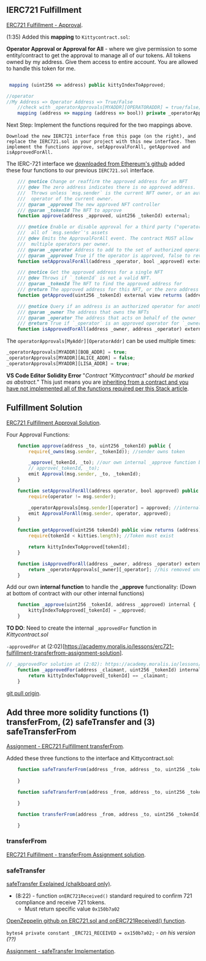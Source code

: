 ## IERC721 Fulfillment

[ERC721 Fulfillment - Approval](https://academy.moralis.io/lessons/erc721-fulfillment-approval).


(1:35) Added this **mapping** to `Kittycontract.sol`:

**Operator Approval or Approval for All** - 
where we give permission to 
some entity/contract to get the approval to manage all of our tokens. 
All tokens owned by my address. 
Give them access to entire account. 
You are allowed to handle this token for me. 

```js

 mapping (uint256 => address) public kittyIndexToApproved;

//operator
//My Address => Operator Address => True/False
    //check with _operatorApprovals[MYADDR][OPERATORADDR] = true/false; 
    mapping (address => mapping (address => bool)) private _operatorApprovals; 
```

Next Step: Implement the functions required for the two mappings above.

`Download the new IERC721 interface from this page (on the right), and replace the IERC721.sol in your project with this new interface. Then implement the functions approve, setApprovalForAll, getApproved and isApprovedForAll.`

The IERC-721 interface we [downloaded from Ethereum's github](https://github.com/ethereum/EIPs/blob/master/EIPS/eip-721.md) added these four functions to our previous `IERC721.sol` interface. 

```js
    /// @notice Change or reaffirm the approved address for an NFT
    /// @dev The zero address indicates there is no approved address.
    ///  Throws unless `msg.sender` is the current NFT owner, or an authorized
    ///  operator of the current owner.
    /// @param _approved The new approved NFT controller
    /// @param _tokenId The NFT to approve
    function approve(address _approved, uint256 _tokenId) external;

    /// @notice Enable or disable approval for a third party ("operator") to manage
    ///  all of `msg.sender`'s assets
    /// @dev Emits the ApprovalForAll event. The contract MUST allow
    ///  multiple operators per owner.
    /// @param _operator Address to add to the set of authorized operators
    /// @param _approved True if the operator is approved, false to revoke approval
    function setApprovalForAll(address _operator, bool _approved) external;

    /// @notice Get the approved address for a single NFT
    /// @dev Throws if `_tokenId` is not a valid NFT.
    /// @param _tokenId The NFT to find the approved address for
    /// @return The approved address for this NFT, or the zero address if there is none
    function getApproved(uint256 _tokenId) external view returns (address);

    /// @notice Query if an address is an authorized operator for another address
    /// @param _owner The address that owns the NFTs
    /// @param _operator The address that acts on behalf of the owner
    /// @return True if `_operator` is an approved operator for `_owner`, false otherwise
    function isApprovedForAll(address _owner, address _operator) external view returns (bool);

```

The `operatorApprovals[MyAddr][OperatorAddr]` can be used multiple times: 
```js
_operatorApprovals[MYADDR][BOB_ADDR] = true;
_operatorApprovals[MYADDR][ALICE_ADDR] = false;
_operatorApprovals[MYADDR][LISA_ADDR] = true;
```

**VS Code Editor Solidity Error** "_Contract "Kittycontract" should be marked as abstract._"
This just means you are [inheriting from a contract and you have not implemented all of the functions required per this Stack article](https://ethereum.stackexchange.com/questions/83267/contract-should-be-marked-as-abstract).




## Fulfillment Solution

[ERC721 Fulfillment Approval Solution](https://academy.moralis.io/lessons/erc721-fulfillment-approval-solution).

Four Approval Functions: 
```js
    function approve(address _to, uint256 _tokenId) public {
        require(_owns(msg.sender, _tokenId)); //sender owns token

        _approve(_tokenId, _to); //our own internal _approve function below
        // approve(_tokenId, _to);
        emit Approval(msg.sender, _to, _tokenId);  
    }

    function setApprovalForAll(address operator, bool approved) public {
        require(operator != msg.sender);

        _operatorApprovals[msg.sender][operator] = approved; //internal fn below
        emit ApprovalForAll(msg.sender, operator, approved); 
    }

    function getApproved(uint256 tokenId) public view returns (address) {
        require(tokenId < kitties.length); //Token must exist

        return kittyIndexToApproved[tokenId]; 
    }

    function isApprovedForAll(address _owner, address _operator) external view returns (bool) {
        return _operatorApprovals[_owner][_operator]; //his removed underscore
    }

```


Add our own **internal function** to handle the **_approve** functionality: 
(Down at bottom of contract with our other internal functions)
```js
    function _approve(uint256 _tokenId, address _approved) internal {
        kittyIndexToApproved[_tokenId] = _approved;
    }

```

**TO DO**: Need to create the internal `_approvedFor` function in _Kittycontract.sol_ 

`-approvedFor` at (2:02)[https://academy.moralis.io/lessons/erc721-fulfillment-transferfrom-assignment-solution].
```js
// _approvedFor solution at (2:02): https://academy.moralis.io/lessons/erc721-fulfillment-transferfrom-assignment-solution
    function _approvedFor(address _claimant, uint256 _tokenId) internal view returns (bool) {
        return kittyIndexToApproved[_tokenId] == _claimant;
    }

```

[git pull origin](https://teamtreehouse.com/library/introduction-to-git/pulling-changes).


## Add three more solidity functions (1) transferFrom, (2) safeTransfer and (3) safeTransferFrom

[Assignment - ERC721 Fulfillment transferFrom](https://academy.moralis.io/lessons/assignment-erc721-fulfillment-transferfrom).

Added these three functions to the interface and Kittycontract.sol: 

```js
    function safeTransferFrom(address _from, address _to, uint256 _tokenId, bytes calldata data) external {
        
    }

    function safeTransferFrom(address _from, address _to, uint256 _tokenId) external {

    }

    function transferFrom(address _from, address _to, uint256 _tokenId) external {

    }

```

### transferFrom

[ERC721 Fulfillment - transferFrom Assignment solution](https://academy.moralis.io/lessons/assignment-erc721-fulfillment-transferfrom).



### safeTransfer

[safeTransfer Explained (chalkboard only)](https://academy.moralis.io/lessons/safetransfer-explained).
- (8:22) - function `onERC721Received()` standard required to confirm 721 compliance and receive 721 tokens.
    - Must return specific value `0x150b7a02`

[OpenZeppelin github on ERC721.sol and onERC721Received() function](https://github.com/OpenZeppelin/openzeppelin-contracts/blob/master/contracts/token/ERC721/ERC721.sol).

`bytes4 private constant _ERC721_RECEIVED = ox150b7a02;` - _on his version (??)_



[Assignment - safeTransfer Implementation]().

